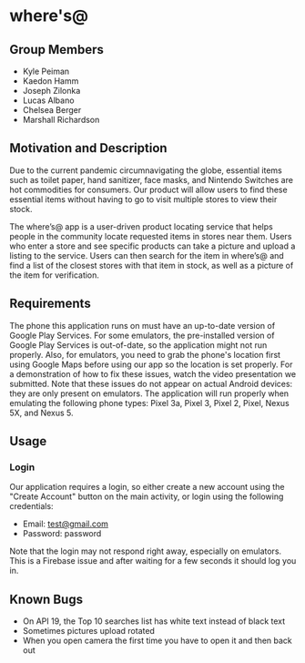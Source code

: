 # where's@

## Group Members
- Kyle Peiman
- Kaedon Hamm
- Joseph Zilonka
- Lucas Albano
- Chelsea Berger
- Marshall Richardson

## Motivation and Description
Due to the current pandemic circumnavigating the globe, essential items such as toilet paper, hand sanitizer, face masks, and Nintendo Switches are hot commodities for consumers. Our product will allow users to find these essential items without having to go to visit multiple stores to view their stock. 

The where’s@ app is a user-driven product locating service that helps people in the community locate requested items in stores near them. Users who enter a store and see specific products can take a picture and upload a listing to the service. Users can then search for the item in where’s@ and find a list of the closest stores with that item in stock, as well as a picture of the item for verification.

## Requirements
The phone this application runs on must have an up-to-date version of Google Play Services. For some emulators, the pre-installed version of Google Play Services is out-of-date, so the application might not run properly. Also, for emulators, you need to grab the phone's location first using Google Maps before using our app so the location is set properly. For a demonstration of how to fix these issues, watch the video presentation we submitted. Note that these issues do not appear on actual Android devices: they are only present on emulators. The application will run properly when emulating the following phone types: Pixel 3a, Pixel 3, Pixel 2, Pixel, Nexus 5X, and Nexus 5. 

## Usage
### Login
Our application requires a login, so either create a new account using the "Create Account" button on the main activity, or login using the following credentials:

- Email: test@gmail.com
- Password: password

Note that the login may not respond right away, especially on emulators. This is a Firebase issue and after waiting for a few seconds it should log you in.

## Known Bugs
- On API 19, the Top 10 searches list has white text instead of black text
- Sometimes pictures upload rotated
- When you open camera the first time you have to open it and then back out
